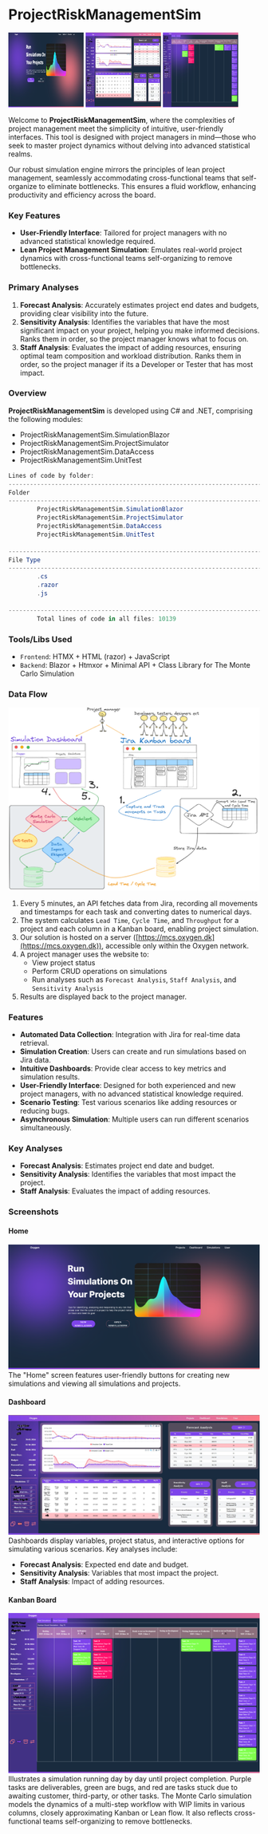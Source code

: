 # ProjectRiskManagementSim

<img src="https://github.com/Flakvard/ProjectRiskManagementSim/blob/master/Home%20screen.png?raw=true" width="30%" height="150px"></img> 
<img src="https://github.com/Flakvard/ProjectRiskManagementSim/blob/master/Anon%20project.png?raw=true" width="30%" height="150px"></img> 
<img src="https://github.com/Flakvard/ProjectRiskManagementSim/blob/master/Anon%20project%20visual.png?raw=true" width="30%" height="150px" ></img> 

Welcome to **ProjectRiskManagementSim**, where the complexities of project management meet the simplicity of intuitive, user-friendly interfaces. This tool is designed with project managers in mind—those who seek to master project dynamics without delving into advanced statistical realms.

Our robust simulation engine mirrors the principles of lean project management, seamlessly accommodating cross-functional teams that self-organize to eliminate bottlenecks. This ensures a fluid workflow, enhancing productivity and efficiency across the board.

### Key Features
- **User-Friendly Interface**: Tailored for project managers with no advanced statistical knowledge required.
- **Lean Project Management Simulation**: Emulates real-world project dynamics with cross-functional teams self-organizing to remove bottlenecks.

### Primary Analyses
1. **Forecast Analysis**: Accurately estimates project end dates and budgets, providing clear visibility into the future.
2. **Sensitivity Analysis**: Identifies the variables that have the most significant impact on your project, helping you make informed decisions. Ranks them in order, so the project manager knows what to focus on.
3. **Staff Analysis**: Evaluates the impact of adding resources, ensuring optimal team composition and workload distribution. Ranks them in order, so the project manager if its a Developer or Tester that has most impact.


### Overview
**ProjectRiskManagementSim** is developed using C# and .NET, comprising the following modules:
- ProjectRiskManagementSim.SimulationBlazor
- ProjectRiskManagementSim.ProjectSimulator
- ProjectRiskManagementSim.DataAccess
- ProjectRiskManagementSim.UnitTest
```powershell
Lines of code by folder:
--------------------------------------------------------------------------------------------------------------------------------------
Folder                                                                           Lines of Code        Percentage
--------------------------------------------------------------------------------------------------------------------------------------
        ProjectRiskManagementSim.SimulationBlazor                                       7565                74.61%
        ProjectRiskManagementSim.ProjectSimulator                                       1818                17.93%
        ProjectRiskManagementSim.DataAccess                                             500                 4.93 %
        ProjectRiskManagementSim.UnitTest                                               256                 2.52 %

--------------------------------------------------------------------------------------------------------------------------------------
File Type                                                                        Lines of Code        Percentage
--------------------------------------------------------------------------------------------------------------------------------------
        .cs                                                                             5876                57.95%
        .razor                                                                          3817                37.65%
        .js                                                                             446                 4.4  %

--------------------------------------------------------------------------------------------------------------------------------------
        Total lines of code in all files: 10139
```

### Tools/Libs Used
- `Frontend`: HTMX + HTML (razor) + JavaScript
- `Backend`: Blazor + Htmxor + Minimal API + Class Library for The Monte Carlo Simulation


### Data Flow
![Data Flow](https://github.com/Flakvard/ProjectRiskManagementSim/blob/master/data%20flow.png?raw=true)
1. Every 5 minutes, an API fetches data from Jira, recording all movements and timestamps for each task and converting dates to numerical days.
2. The system calculates `Lead Time`, `Cycle Time`, and `Throughput` for a project and each column in a Kanban board, enabling project simulation.
3. Our solution is hosted on a server ([https://mcs.oxygen.dk](https://mcs.oxygen.dk)), accessible only within the Oxygen network.
4. A project manager uses the website to:
   - View project status
   - Perform CRUD operations on simulations
   - Run analyses such as `Forecast Analysis`, `Staff Analysis`, and `Sensitivity Analysis`
5. Results are displayed back to the project manager.

### Features
- **Automated Data Collection**: Integration with Jira for real-time data retrieval.
- **Simulation Creation**: Users can create and run simulations based on Jira data.
- **Intuitive Dashboards**: Provide clear access to key metrics and simulation results.
- **User-Friendly Interface**: Designed for both experienced and new project managers, with no advanced statistical knowledge required.
- **Scenario Testing**: Test various scenarios like adding resources or reducing bugs.
- **Asynchronous Simulation**: Multiple users can run different scenarios simultaneously.

### Key Analyses
- **Forecast Analysis**: Estimates project end date and budget.
- **Sensitivity Analysis**: Identifies the variables that most impact the project.
- **Staff Analysis**: Evaluates the impact of adding resources.

### Screenshots
#### Home
![Home Screen](https://github.com/Flakvard/ProjectRiskManagementSim/blob/master/Home%20screen.png?raw=true)
The "Home" screen features user-friendly buttons for creating new simulations and viewing all simulations and projects.

#### Dashboard
![Dashboard](https://github.com/Flakvard/ProjectRiskManagementSim/blob/master/Anon%20project.png?raw=true)
Dashboards display variables, project status, and interactive options for simulating various scenarios. Key analyses include:
- **Forecast Analysis**: Expected end date and budget.
- **Sensitivity Analysis**: Variables that most impact the project.
- **Staff Analysis**: Impact of adding resources.

#### Kanban Board
![Kanbanboard visual](https://github.com/Flakvard/ProjectRiskManagementSim/blob/master/Anon%20project%20visual.png?raw=true)
Illustrates a simulation running day by day until project completion. Purple tasks are deliverables, green are bugs, and red are tasks stuck due to awaiting customer, third-party, or other tasks. The Monte Carlo simulation models the dynamics of a multi-step workflow with WIP limits in various columns, closely approximating Kanban or Lean flow. It also reflects cross-functional teams self-organizing to remove bottlenecks.
